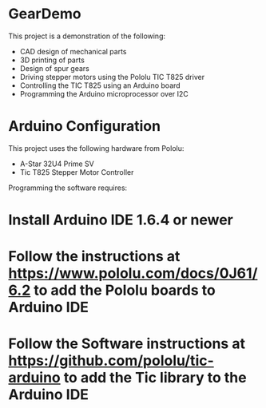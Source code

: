 # GearDemo
This project is a demonstration of the following:
 * CAD design of mechanical parts
 * 3D printing of parts
 * Design of spur gears
 * Driving stepper motors using the Pololu TIC T825 driver
 * Controlling the TIC T825 using an Arduino board
 * Programming the Arduino microprocessor over I2C

# Arduino Configuration
This project uses the following hardware from Pololu:
 * A-Star 32U4 Prime SV
 * Tic T825 Stepper Motor Controller

Programming the software requires:
 # Install Arduino IDE 1.6.4 or newer
 # Follow the instructions at https://www.pololu.com/docs/0J61/6.2 to add the Pololu boards to Arduino IDE
 # Follow the Software instructions at https://github.com/pololu/tic-arduino to add the Tic library to the Arduino IDE
 